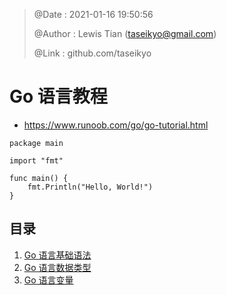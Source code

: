> @Date    : 2021-01-16 19:50:56
>
> @Author  : Lewis Tian (taseikyo@gmail.com)
>
> @Link    : github.com/taseikyo

# Go 语言教程

- https://www.runoob.com/go/go-tutorial.html

```Golang
package main

import "fmt"

func main() {
    fmt.Println("Hello, World!")
}
```

## 目录

1. [Go 语言基础语法](01.go-basic-syntax.md)
1. [Go 语言数据类型](02.go-data-types.md)
1. [Go 语言变量](03.go-variables.md)

